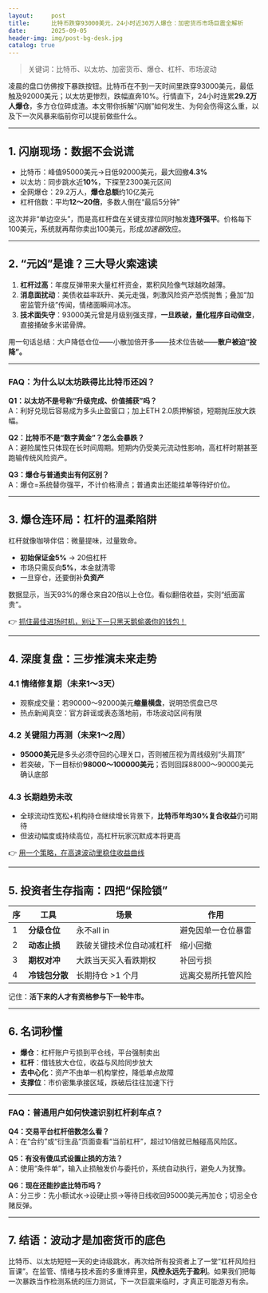 ```yaml
---
layout:     post
title:      比特币跌穿93000美元，24小时近30万人爆仓：加密货币市场巨震全解析
date:       2025-09-05
header-img: img/post-bg-desk.jpg
catalog: true
---
```


> 关键词：比特币、以太坊、加密货币、爆仓、杠杆、市场波动

凌晨的盘口仿佛按下暴跌按钮。比特币在不到一天时间里跌穿93000美元，最低触及92000美元；以太坊更惨烈，跌幅直奔10%。行情直下，24小时连累**29.2万人爆仓**，多方仓位碎成渣。本文带你拆解“闪崩”如何发生、为何会伤得这么重，以及下一次风暴来临前你可以提前做些什么。

---

## 1. 闪崩现场：数据不会说谎

- 比特币：峰值95000美元→日低92000美元，最大回撤**4.3%**  
- 以太坊：同步跳水近**10%**，下探至2300美元区间  
- 全网爆仓：29.2万人，**爆仓总额**约10亿美元  
- 杠杆倍数：平均**12～20倍**，多数人倒在“最后5分钟”

这次并非“单边空头”，而是高杠杆盘在关键支撑位同时触发**连环强平**。价格每下100美元，系统就再帮你卖出100美元，形成*加速器*效应。

---

## 2. “元凶”是谁？三大导火索速读

1. **杠杆过高**：年度反弹带来大量杠杆资金，累积风险像气球越吹越薄。  
2. **消息面扰动**：美债收益率跃升、美元走强，刺激风险资产恐慌抛售；叠加“加密监管升级”传闻，情绪面瞬间冰冻。  
3. **技术面失守**：93000美元曾是月级别强支撑，**一旦跌破，量化程序自动做空**，直接捅破多米诺骨牌。  

用一句话总结：大户降低仓位——小散加倍开多——技术位告破——**散户被迫“投降”。**

---

### FAQ：为什么以太坊跌得比比特币还凶？

**Q1：以太坊不是号称“升级完成、价值捕获”吗？**  
A：利好兑现后容易成为多头止盈窗口；加上ETH 2.0质押解锁，短期抛压放大跌幅。  

**Q2：比特币不是“数字黄金”？怎么会暴跌？**  
A：避险属性只体现在长时间周期。短期内仍受美元流动性影响，高杠杆时期甚至跑输传统风险资产。  

**Q3：爆仓与普通卖出有何区别？**  
A：爆仓=系统替你强平，不计价格滑点；普通卖出还能挂单等待好价位。  

---

## 3. 爆仓连环局：杠杆的温柔陷阱

杠杆就像咖啡伴侣：微量提味，过量致命。

- **初始保证金5%** → 20倍杠杆  
- 市场只需反向**5%**，本金就清零  
- 一旦穿仓，还要倒补**负资产**

数据显示，当天93%的爆仓来自20倍以上仓位。看似翻倍收益，实则“纸面富贵”。

👉 [抓住最佳进场时机，别让下一只黑天鹅偷袭你的钱包！](https://okxdog.com/)

---

## 4. 深度复盘：三步推演未来走势

### 4.1 情绪修复期（未来1～3天）

- 观察成交量：若90000～92000美元**缩量横盘**，说明恐慌盘已尽  
- 热点新闻真空：官方辟谣或表态落地前，市场波动区间有限

### 4.2 关键阻力再测（未来1～2周）

- **95000美元**是多头必须夺回的心理关口，否则被压视为周线级别“头肩顶”  
- 若突破，下一目标价**98000～100000美元**；否则回踩88000～90000美元确认底部

### 4.3 长期趋势未改

- 全球流动性宽松+机构持仓继续增长背景下，**比特币年均30%复合收益**仍可期待  
- 但波动幅度或持续高位，高杠杆玩家沉默成本将更高

👉 [用一个策略，在高速波动里稳住收益曲线](https://okxdog.com/)

---

## 5. 投资者生存指南：四把“保险锁”

| 序 | 工具 | 场景 | 作用 |
|---|---|---|---|
| 1 | **分级仓位** | 永不all in | 避免因单一仓位暴雷 |
| 2 | **动态止损** | 跌破关键技术位自动减杠杆 | 缩小回撤 |
| 3 | **期权对冲** | 大跌当天买入看跌期权 | 补回亏损 |
| 4 | **冷钱包分散** | 长期持仓 >1 个月 | 远离交易所托管风险 |

记住：**活下来的人才有资格参与下一轮牛市。**

---

## 6. 名词秒懂

- **爆仓**：杠杆账户亏损到平仓线，平台强制卖出  
- **杠杆**：借钱放大仓位，收益与风险同步放大  
- **去中心化**：资产不由单一机构掌控，降低单点故障  
- **支撑位**：市价密集承接区域，跌破后往往加速下行  

---

### FAQ：普通用户如何快速识别杠杆刹车点？

**Q4：交易平台杠杆倍数怎么看？**  
A：在“合约”或“衍生品”页面查看“当前杠杆”，超过10倍就已触碰高风险区。  

**Q5：有没有傻瓜式设置止损的方法？**  
A：使用“条件单”，输入止损触发价与委托价，系统自动执行，避免人为犹豫。  

**Q6：现在还能抄底比特币吗？**  
A：分三步：先小额试水→设硬止损→等待日线收回95000美元再加仓；切忌全仓赌反弹。

---

## 7. 结语：波动才是加密货币的底色

比特币、以太坊短短一天的史诗级跳水，再次给所有投资者上了一堂“杠杆风险扫盲课”。在监管、情绪与技术面的多重博弈里，**风控永远先于盈利**。如果我们把每一次暴跌当作检测系统的压力测试，下一次巨震来临时，才真正可能游刃有余。